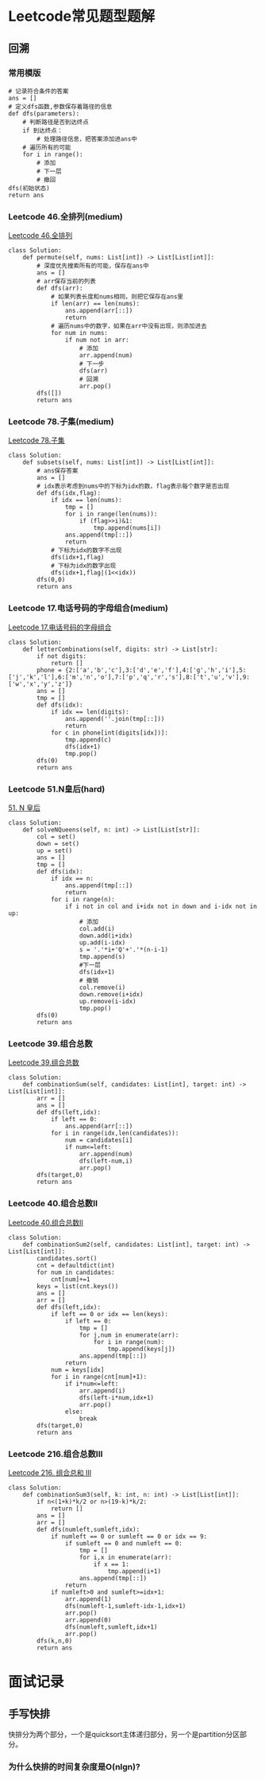 # Leetcode常见题型题解

## 回溯

### 常用模版

```python3
# 记录符合条件的答案
ans = []
# 定义dfs函数,参数保存着路径的信息
def dfs(parameters):
	# 判断路径是否到达终点
	if 到达终点：
		# 处理路径信息，把答案添加进ans中
	# 遍历所有的可能
	for i in range():
		# 添加
		# 下一层
		# 撤回
dfs(初始状态)
return ans
```

### Leetcode 46.全排列(medium)

[Leetcode 46.全排列](https://leetcode.cn/problems/permutations/)

```python3
class Solution:
    def permute(self, nums: List[int]) -> List[List[int]]:
        # 深度优先搜索所有的可能，保存在ans中
        ans = []
        # arr保存当前的列表
        def dfs(arr):
            # 如果列表长度和nums相同，则把它保存在ans里
            if len(arr) == len(nums):
                ans.append(arr[::])
                return
            # 遍历nums中的数字，如果在arr中没有出现，则添加进去
            for num in nums:
                if num not in arr:
                    # 添加
                    arr.append(num)
                    # 下一步
                    dfs(arr)
                    # 回溯
                    arr.pop()
        dfs([])
        return ans
```



### Leetcode 78.子集(medium)

[Leetcode 78.子集](https://leetcode.cn/problems/subsets/)

```python3
class Solution:
    def subsets(self, nums: List[int]) -> List[List[int]]:
        # ans保存答案
        ans = []
        # idx表示考虑到nums中的下标为idx的数，flag表示每个数字是否出现
        def dfs(idx,flag):
            if idx == len(nums):
                tmp = []
                for i in range(len(nums)):
                    if (flag>>i)&1:
                        tmp.append(nums[i])
                ans.append(tmp[::])
                return
            # 下标为idx的数字不出现
            dfs(idx+1,flag)
            # 下标为idx的数字出现
            dfs(idx+1,flag|(1<<idx))
        dfs(0,0)
        return ans
```



### Leetcode 17.电话号码的字母组合(medium)

[Leetcode 17.电话号码的字母组合](https://leetcode.cn/problems/letter-combinations-of-a-phone-number/)

```python3
class Solution:
    def letterCombinations(self, digits: str) -> List[str]:
        if not digits:
            return []
        phone = {2:['a','b','c'],3:['d','e','f'],4:['g','h','i'],5:['j','k','l'],6:['m','n','o'],7:['p','q','r','s'],8:['t','u','v'],9:['w','x','y','z']}
        ans = []
        tmp = []
        def dfs(idx):
            if idx == len(digits):
                ans.append(''.join(tmp[::]))
                return
            for c in phone[int(digits[idx])]:
                tmp.append(c)
                dfs(idx+1)
                tmp.pop()
        dfs(0)
        return ans
```

### Leetcode 51.N皇后(hard)

[51. N 皇后](https://leetcode.cn/problems/n-queens/)

```python3
class Solution:
    def solveNQueens(self, n: int) -> List[List[str]]:
        col = set()
        down = set()
        up = set()
        ans = []
        tmp = []
        def dfs(idx):
            if idx == n:
                ans.append(tmp[::])
                return
            for i in range(n):
                if i not in col and i+idx not in down and i-idx not in up:
                    # 添加
                    col.add(i)
                    down.add(i+idx)
                    up.add(i-idx)
                    s = '.'*i+'Q'+'.'*(n-i-1)
                    tmp.append(s)
                    #下一层
                    dfs(idx+1)
                    # 撤销
                    col.remove(i)
                    down.remove(i+idx)
                    up.remove(i-idx)
                    tmp.pop()
        dfs(0)
        return ans
```

### Leetcode 39.组合总数

[Leetcode 39.组合总数](https://leetcode.cn/problems/combination-sum/)

```python3
class Solution:
    def combinationSum(self, candidates: List[int], target: int) -> List[List[int]]:
        arr = []
        ans = []
        def dfs(left,idx):
            if left == 0:
                ans.append(arr[::])
            for i in range(idx,len(candidates)):
                num = candidates[i]
                if num<=left:
                    arr.append(num)
                    dfs(left-num,i)
                    arr.pop()
        dfs(target,0)
        return ans
```



### Leetcode 40.组合总数Ⅱ

[Leetcode 40.组合总数Ⅱ](https://leetcode.cn/problems/combination-sum-ii/)

```python3
class Solution:
    def combinationSum2(self, candidates: List[int], target: int) -> List[List[int]]:
        candidates.sort()
        cnt = defaultdict(int)
        for num in candidates:
            cnt[num]+=1
        keys = list(cnt.keys())
        ans = []
        arr = []
        def dfs(left,idx):
            if left == 0 or idx == len(keys):
                if left == 0:
                    tmp = []
                    for j,num in enumerate(arr):
                        for i in range(num):
                            tmp.append(keys[j])
                    ans.append(tmp[::])
                return
            num = keys[idx]
            for i in range(cnt[num]+1):
                if i*num<=left:
                    arr.append(i)
                    dfs(left-i*num,idx+1)
                    arr.pop()
                else:
                    break
        dfs(target,0)
        return ans
```

### Leetcode 216.组合总数III

[Leetcode 216. 组合总和 III](https://leetcode.cn/problems/combination-sum-iii/)

```python3
class Solution:
    def combinationSum3(self, k: int, n: int) -> List[List[int]]:
        if n<(1+k)*k/2 or n>(19-k)*k/2:
            return []
        ans = []
        arr = []
        def dfs(numleft,sumleft,idx):
            if numleft == 0 or sumleft == 0 or idx == 9:
                if sumleft == 0 and numleft == 0:
                    tmp = []
                    for i,x in enumerate(arr):
                        if x == 1:
                            tmp.append(i+1)
                    ans.append(tmp[::])
                return
            if numleft>0 and sumleft>=idx+1:
                arr.append(1)
                dfs(numleft-1,sumleft-idx-1,idx+1)
                arr.pop()
                arr.append(0)
                dfs(numleft,sumleft,idx+1)
                arr.pop()
        dfs(k,n,0)
        return ans
```



# 面试记录

## 手写快排 

快排分为两个部分，一个是quicksort主体递归部分，另一个是partition分区部分。



### 为什么快排的时间复杂度是O(nlgn)?



